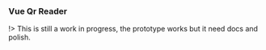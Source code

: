 ### Vue Qr Reader

!> This is still a work in progress, the prototype works but it need docs and polish.
